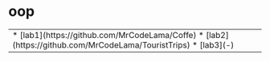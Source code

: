 # oop
<table>
<tr >
<tr >

<td valign="top">
    * [lab1](https://github.com/MrCodeLama/Coffe)
    * [lab2](https://github.com/MrCodeLama/TouristTrips)
    * [lab3](-)
    
</table>

